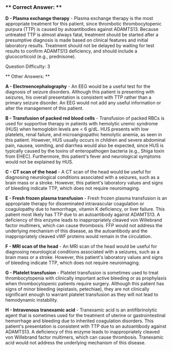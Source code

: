### ** Correct Answer: **

**D - Plasma exchange therapy** - Plasma exchange therapy is the most appropriate treatment for this patient, since thrombotic thrombocytopenic purpura (TTP) is caused by autoantibodies against ADAMTS13. Because untreated TTP is almost always fatal, treatment should be started after a presumptive diagnosis is made based on clinical features and initial laboratory results. Treatment should not be delayed by waiting for test results to confirm ADAMTS13 deficiency, and should include a glucocorticoid (e.g., prednisone).

Question Difficulty: 3

** Other Answers: **

**A - Electroencephalography** - An EEG would be a useful test for the diagnosis of seizure disorders. Although this patient is presenting with seizures, his overall presentation is consistent with TTP rather than a primary seizure disorder. An EEG would not add any useful information or alter the management of this patient.

**B - Transfusion of packed red blood cells** - Transfusion of packed RBCs is used for supportive therapy in patients with hemolytic uremic syndrome (HUS) when hemoglobin levels are < 6 g/dL. HUS presents with low platelets, renal failure, and microangiopathic hemolytic anemia, as seen in this patient. However, HUS usually occurs in children and severe abdominal pain, nausea, vomiting, and diarrhea would also be expected, since HUS is typically caused by the toxins of enteropathogen bacteria (e.g., Shiga toxin from EHEC). Furthermore, this patient's fever and neurological symptoms would not be explained by HUS.

**C - CT scan of the head** - A CT scan of the head would be useful for diagnosing neurological conditions associated with a seizures, such as a brain mass or a stroke. However, this patient's laboratory values and signs of bleeding indicate TTP, which does not require neuroimaging.

**E - Fresh frozen plasma transfusion** - Fresh frozen plasma transfusion is an appropriate therapy for disseminated intravascular coagulation or coagulopathy due to hemorrhage, vitamin K deficiency, or liver failure. This patient most likely has TTP due to an autoantibody against ADAMTS13. A deficiency of this enzyme leads to inappropriately cleaved von Willebrand factor multimers, which can cause thrombosis. FFP would not address the underlying mechanism of this disease, as the autoantibody and the inappropriately cleaved vWF proteins would remain in the circulation.

**F - MRI scan of the head** - An MRI scan of the head would be useful for diagnosing neurological conditions associated with a seizures, such as a brain mass or a stroke. However, this patient's laboratory values and signs of bleeding indicate TTP, which does not require neuroimaging.

**G - Platelet transfusion** - Platelet transfusion is sometimes used to treat thrombocytopenia with clinically important active bleeding or as prophylaxis when thrombocytopenic patients require surgery. Although this patient has signs of minor bleeding (epistaxis, petechiae), they are not clinically significant enough to warrant platelet transfusion as they will not lead to hemodynamic instability.

**H - Intravenous tranexamic acid** - Tranexamic acid is an antifibrinolytic agent that is sometimes used for the treatment of uterine or gastrointestinal hemorrhage and bleeding due to inherited coagulation disorders. This patient's presentation is consistent with TTP due to an autoantibody against ADAMTS13. A deficiency of this enzyme leads to inappropriately cleaved von Willebrand factor multimers, which can cause thrombosis. Tranexamic acid would not address the underlying mechanism of this disease.

